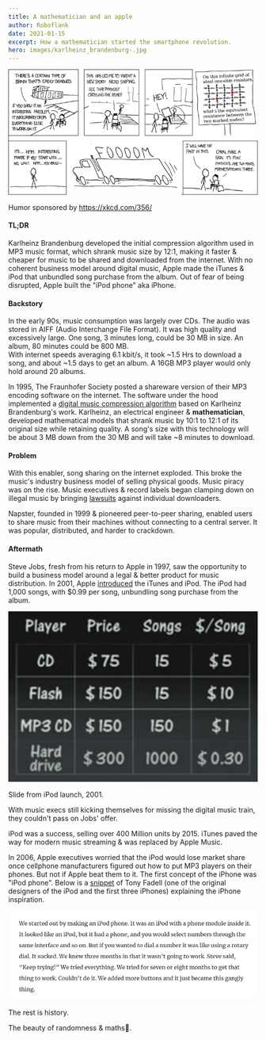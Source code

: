 ```yaml
---
title: A mathematician and an apple
author: Roboflank
date: 2021-01-15
excerpt: How a mathematician started the smartphone revolution.
hero: images/karlheinz_brandenburg-.jpg
---
```

<div className="Image__Medium">
  <img src="./images/nerd_sniping.png" alt="Nerd Sniping" />
</div>

Humor sponsored by <a href="https://xkcd.com/356/">https://xkcd.com/356/</a>

#### TL;DR
Karlheinz Brandenburg developed the initial compression algorithm used in MP3 music format, which shrank music size by 12:1, making it faster & cheaper for music to be shared and downloaded from the internet. With no coherent business model around digital music, Apple made the iTunes & iPod that unbundled song purchase from the album. Out of fear of being disrupted, Apple built the "iPod phone" aka iPhone.

#### Backstory

In the early 90s, music consumption was largely over CDs. The audio was stored in AIFF (Audio Interchange File Format). It was high quality and excessively large. One song, 3 minutes long, could be 30 MB in size. An album, 80 minutes could be 800 MB.  
With internet speeds averaging 6.1 kbit/s, it took ~1.5 Hrs to download a song, and about ~1.5 days to get an album. A 16GB MP3 player would only hold around 20 albums.

In 1995, The Fraunhofer Society posted a shareware version of their MP3 encoding software on the internet. The software under the hood implemented a [digital music compression algorithm](https://youtu.be/KGZ0een8vSE) based on Karlheinz Brandenburg's work. Karlheinz, an electrical engineer & **mathematician**, developed mathematical models that shrank music by 10:1 to 12:1 of its original size while retaining quality. A song's size with this technology will be about 3 MB down from the 30 MB and will take ~8 minutes to download.

#### Problem

With this enabler, song sharing on the internet exploded. This broke the music's industry business model of selling physical goods. Music piracy was on the rise. Music executives & record labels began clamping down on illegal music by bringing [lawsuits](https://www.wsj.com/articles/SB1043272052918464944) against individual downloaders.

Napster, founded in 1999 & pioneered peer-to-peer sharing, enabled users to share music from their machines without connecting to a central server. It was popular, distributed, and harder to crackdown.

#### Aftermath

Steve Jobs, fresh from his return to Apple in 1997, saw the opportunity to build a business model around a legal & better product for music distribution. In 2001, Apple [introduced](https://youtu.be/kN0SVBCJqLs) the iTunes and iPod. The iPod had 1,000 songs, with $0.99 per song, unbundling song purchase from the album.

<div className="Image__Small">
  <img src="./images/players_ipod_comparison.png" alt="iPod comparison with mp3 players" />
</div>

 Slide from iPod launch, 2001.

With music execs still kicking themselves for missing the digital music train, they couldn't pass on Jobs' offer. 

iPod was a success, selling over 400 Million units by 2015. iTunes paved the way for modern music streaming & was replaced by Apple Music.

In 2006, Apple executives worried that the iPod would lose market share once cellphone manufacturers figured out how to put MP3 players on their phones. But not if Apple beat them to it. The first concept of the iPhone was "iPod phone". Below is a [snippet](https://venturebeat.com/2016/02/28/how-the-father-of-the-ipod-iphone-and-nest-became-a-tech-visionary/) of Tony Fadell (one of the original designers of the iPod and the first three iPhones) explaining the iPhone inspiration.

<div className="Image__Medium">
  <img src="./images/ipod_phone_interview.png" alt="Tony Fadell snippet" />
</div>

The rest is history. 

The beauty of randomness & maths🌹.
